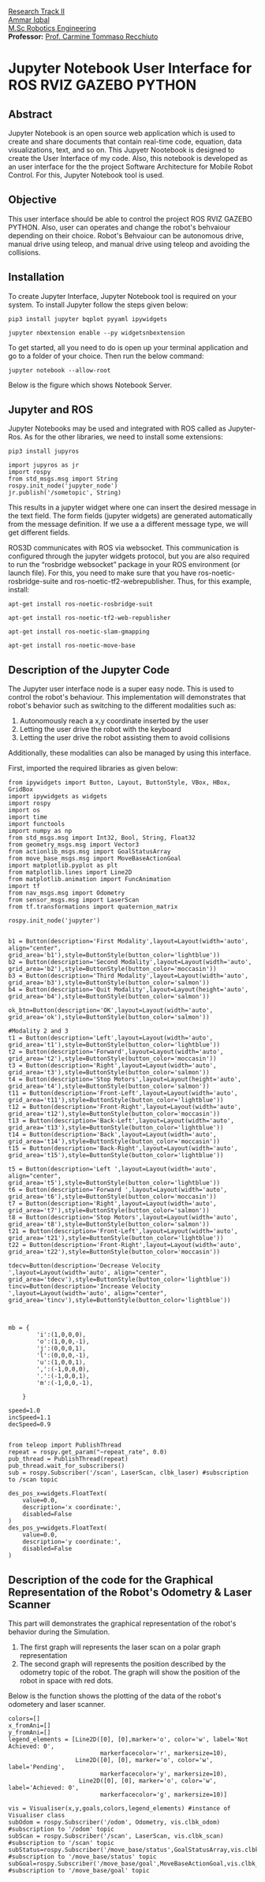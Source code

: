 [Research Track II](https://corsi.unige.it/en/off.f/2022/ins/60236)<br>
[Ammar Iqbal](https://github.com/ammariqbal48)<br>
[M.Sc Robotics Engineering](https://corsi.unige.it/corsi/10635)<br>
**Professor:** [Prof. Carmine Tommaso Recchiuto](https://rubrica.unige.it/personale/UkNDWV1r)

# Jupyter Notebook User Interface for ROS RVIZ GAZEBO PYTHON


## Abstract
Jupyter Notebook is an open source web application which is used to create and share documents that contain real-time code, equation, data visualizations, text, and so on. This Jupyetr Nootebook is designed to create the User Interface of my code. Also, this notebook is developed as an user interface for the the project Software Architecture for Mobile Robot Control. For this, Jupyter Notebook tool is used.

## Objective
This user interface should be able to control the project ROS RVIZ GAZEBO PYTHON. Also, user can operates and change the robot's behvaiour depending on their choice. Robot's Behvaiour can be autonomous drive, manual drive using teleop, and manual drive using teleop and avoiding the collisions.


## Installation
To create Jupyter Interface, Jupyter Notebook tool is required on your system. To install Jupyter follow the steps given below:

```
pip3 install jupyter bqplot pyyaml ipywidgets
```

```
jupyter nbextension enable --py widgetsnbextension
```
To get started, all you need to do is open up your terminal application and go to a folder of your choice. Then run the below command:
```
jupyter notebook --allow-root
```

Below is the figure which shows Notebook Server.





## Jupyter and ROS
Jupyter Notebooks may be used and integrated with ROS called as Jupyter-Ros. As for the other libraries, we need to install some extensions:
```
pip3 install jupyros
```


```
import jupyros as jr
import rospy
from std_msgs.msg import String
rospy.init_node('jupyter_node')
jr.publish('/sometopic', String)
```
This results in a jupyter widget where one can insert the desired message in the text field. The form fields (jupyter widgets) are generated automatically from the message definition. If we use a a different message type, we will get different fields.

ROS3D communicates with ROS via websocket. This communication is configured through the jupyter widgets protocol, but you are also required to run the “rosbridge websocket” package in your ROS environment (or launch file). For this, you need to make sure that you have ros-noetic-rosbridge-suite and ros-noetic-tf2-webrepublisher. Thus, for this example, install:





```
apt-get install ros-noetic-rosbridge-suit
```
```
apt-get install ros-noetic-tf2-web-republisher
```

```
apt-get install ros-noetic-slam-gmapping
```
```
apt-get install ros-noetic-move-base
```
## Description of the Jupyter Code



The Jupyter user interface node is a super easy node. This is used to control the robot's behaviour. This implementation will demonstrates that robot's behavior such as switching to the different modalities such as:

   1) Autonomously reach a x,y coordinate inserted by the user
   2) Letting the user drive the robot with the keyboard
   3) Letting the user drive the robot assisting them to avoid collisions

Additionally, these modalities can also be managed by using this interface.

First, imported the required libraries as given below:

```
from ipywidgets import Button, Layout, ButtonStyle, VBox, HBox, GridBox
import ipywidgets as widgets
import rospy
import os
import time
import functools
import numpy as np
from std_msgs.msg import Int32, Bool, String, Float32
from geometry_msgs.msg import Vector3
from actionlib_msgs.msg import GoalStatusArray
from move_base_msgs.msg import MoveBaseActionGoal
import matplotlib.pyplot as plt
from matplotlib.lines import Line2D
from matplotlib.animation import FuncAnimation
import tf
from nav_msgs.msg import Odometry
from sensor_msgs.msg import LaserScan
from tf.transformations import quaternion_matrix

```
```
rospy.init_node('jupyter')


b1 = Button(description='First Modality',layout=Layout(width='auto', align="center", grid_area='b1'),style=ButtonStyle(button_color='lightblue'))
b2 = Button(description='Second Modality',layout=Layout(width='auto', grid_area='b2'),style=ButtonStyle(button_color='moccasin'))
b3 = Button(description='Third Modality',layout=Layout(width='auto', grid_area='b3'),style=ButtonStyle(button_color='salmon'))
b4 = Button(description='Quit Modality',layout=Layout(height='auto', grid_area='b4'),style=ButtonStyle(button_color='salmon'))

ok_btn=Button(description='OK',layout=Layout(width='auto', grid_area='ok'),style=ButtonStyle(button_color='salmon'))

#Modality 2 and 3
t1 = Button(description='Left',layout=Layout(width='auto', grid_area='t1'),style=ButtonStyle(button_color='lightblue'))
t2 = Button(description='Forward',layout=Layout(width='auto', grid_area='t2'),style=ButtonStyle(button_color='moccasin'))
t3 = Button(description='Right',layout=Layout(width='auto', grid_area='t3'),style=ButtonStyle(button_color='salmon'))
t4 = Button(description='Stop Motors',layout=Layout(height='auto', grid_area='t4'),style=ButtonStyle(button_color='salmon'))
t11 = Button(description='Front-Left',layout=Layout(width='auto', grid_area='t11'),style=ButtonStyle(button_color='lightblue'))
t12 = Button(description='Front-Right',layout=Layout(width='auto', grid_area='t12'),style=ButtonStyle(button_color='moccasin'))
t13 = Button(description='Back-Left',layout=Layout(width='auto', grid_area='t13'),style=ButtonStyle(button_color='lightblue'))
t14 = Button(description='Back',layout=Layout(width='auto', grid_area='t14'),style=ButtonStyle(button_color='moccasin'))
t15 = Button(description='Back-Right',layout=Layout(width='auto', grid_area='t15'),style=ButtonStyle(button_color='lightblue'))

t5 = Button(description='Left ',layout=Layout(width='auto', align="center", grid_area='t5'),style=ButtonStyle(button_color='lightblue'))
t6 = Button(description='Forward ',layout=Layout(width='auto', grid_area='t6'),style=ButtonStyle(button_color='moccasin'))
t7 = Button(description='Right',layout=Layout(width='auto', grid_area='t7'),style=ButtonStyle(button_color='salmon'))
t8 = Button(description='Stop Motors',layout=Layout(width='auto', grid_area='t8'),style=ButtonStyle(button_color='salmon'))
t21 = Button(description='Front-Left',layout=Layout(width='auto', grid_area='t21'),style=ButtonStyle(button_color='lightblue'))
t22 = Button(description='Front-Right',layout=Layout(width='auto', grid_area='t22'),style=ButtonStyle(button_color='moccasin'))

tdecv=Button(description='Decrease Velocity ',layout=Layout(width='auto', align="center", grid_area='tdecv'),style=ButtonStyle(button_color='lightblue'))
tincv=Button(description='Increase Velocity ',layout=Layout(width='auto', align="center", grid_area='tincv'),style=ButtonStyle(button_color='lightblue'))



mb = {
        'i':(1,0,0,0),
        'o':(1,0,0,-1),
        'j':(0,0,0,1),
        'l':(0,0,0,-1),
        'u':(1,0,0,1),
        ',':(-1,0,0,0),
        '.':(-1,0,0,1),
        'm':(-1,0,0,-1),
        
    }

speed=1.0
incSpeed=1.1
decSpeed=0.9


from teleop import PublishThread
repeat = rospy.get_param("~repeat_rate", 0.0)
pub_thread = PublishThread(repeat)
pub_thread.wait_for_subscribers()
sub = rospy.Subscriber('/scan', LaserScan, clbk_laser) #subscription to /scan topic    

des_pos_x=widgets.FloatText(
    value=0.0,
    description='x coordinate:',
    disabled=False
)
des_pos_y=widgets.FloatText(
    value=0.0,
    description='y coordinate:',
    disabled=False
)
```


## Description of the code for the Graphical Representation of the Robot's Odometry & Laser Scanner

This part will demonstrates the graphical representation of the robot's behavior during the Simulation.

   1) The first graph will represents the laser scan on a polar graph representation
   2) The second graph will represents the position described by the odometry topic of the robot. The graph will show the position of the robot in space with red dots.
    

Below is the function shows the plotting of the data of the robot's odometery and laser scanner.

```
colors=[]
x_fromAni=[]
y_fromAni=[]
legend_elements = [Line2D([0], [0],marker='o', color='w', label='Not Achieved: 0',
                          markerfacecolor='r', markersize=10),
                   Line2D([0], [0], marker='o', color='w', label='Pending',
                          markerfacecolor='y', markersize=10),
                    Line2D([0], [0], marker='o', color='w', label='Achieved: 0',
                          markerfacecolor='g', markersize=10)]

vis = Visualiser(x,y,goals,colors,legend_elements) #instance of Visualiser class
subOdom = rospy.Subscriber('/odom', Odometry, vis.clbk_odom) #subscription to '/odom' topic
subScan = rospy.Subscriber('/scan', LaserScan, vis.clbk_scan) #subscription to '/scan' topic
subStatus=rospy.Subscriber('/move_base/status',GoalStatusArray,vis.clbk_status) #subscription to '/move_base/status' topic
subGoal=rospy.Subscriber('/move_base/goal',MoveBaseActionGoal,vis.clbk_goal) #subscription to '/move_base/goal' topic
```
